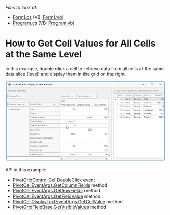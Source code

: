 <!-- default file list -->
*Files to look at*:

* [Form1.cs](./CS/WindowsFormsApplication1/Form1.cs) (VB: [Form1.vb](./VB/WindowsFormsApplication1/Form1.vb))
* [Program.cs](./CS/WindowsFormsApplication1/Program.cs) (VB: [Program.vb](./VB/WindowsFormsApplication1/Program.vb))
<!-- default file list end -->
# How to Get Cell Values for All Cells at the Same Level

In this example, double click a cell to retrieve data from all cells at the same data slice (level) and display them in the grid on the right.

![screenshot](https://github.com/DevExpress-Examples/get-values-from-all-cells-that-are-shown-at-the-same-level-as-a-clicked-cell-e4108/blob/18.2.4%2B/images/screenshot.png)

API in this example:

* [PivotGridControl.CellDoubleClick](https://docs.devexpress.com/WindowsForms/DevExpress.XtraPivotGrid.PivotGridControl.CellDoubleClick) event
* [PivotCellEventArgs.GetColumnFields](https://docs.devexpress.com/CoreLibraries/DevExpress.XtraPivotGrid.PivotCellEventArgsBase-3.GetColumnFields) method
* [PivotCellEventArgs.GetRowFields](https://docs.devexpress.com/CoreLibraries/DevExpress.XtraPivotGrid.PivotCellEventArgsBase-3.GetRowFields) method
* [PivotCellEventArgs.GetFieldValue](https://docs.devexpress.com/CoreLibraries/DevExpress.XtraPivotGrid.PivotCellEventArgsBase-3.GetFieldValue(-0)) method
* [PivotCellDisplayTextEventArgs.GetCellValue](https://docs.devexpress.com/WPF/DevExpress.Xpf.PivotGrid.PivotCellBaseEventArgs.GetCellValue(System.Object---System.Object---DevExpress.Xpf.PivotGrid.PivotGridField)) method
* [PivotGridFieldBase.GetVisibleValues](https://docs.devexpress.com/CoreLibraries/DevExpress.XtraPivotGrid.PivotGridFieldBase.GetVisibleValues) method
